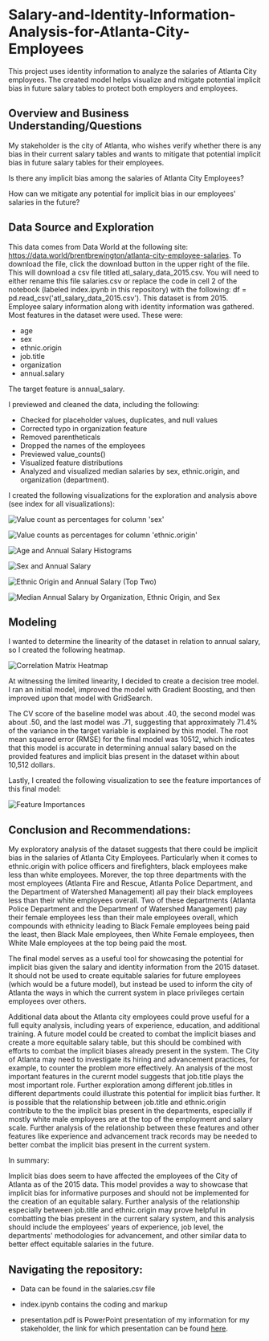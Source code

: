 # Salary-and-Identity-Information-Analysis-for-Atlanta-City-Employees
This project uses identity information to analyze the salaries of Atlanta City employees.  The created model helps visualize and mitigate potential implicit bias in future salary tables to protect both employers and employees.

## Overview and Business Understanding/Questions

My stakeholder is the city of Atlanta, who wishes verify whether there is any bias in their current salary tables and wants to mitigate that potential implicit bias in future salary tables for their employees.

Is there any implicit bias among the salaries of Atlanta City Employees?

How can we mitigate any potential for implicit bias in our employees' salaries in the future?

## Data Source and Exploration
This data comes from Data World at the following site: https://data.world/brentbrewington/atlanta-city-employee-salaries. To download the file, click the download button in the upper right of the file. This will download a csv file titled atl_salary_data_2015.csv. You will need to either rename this file salaries.csv or replace the code in cell 2 of the notebook (labeled index.ipynb in this repository) with the following: df = pd.read_csv('atl_salary_data_2015.csv').
This dataset is from 2015.
Employee salary information along with identity information was gathered.
Most features in the dataset were used. These were:

* age
* sex
* ethnic.origin
* job.title
* organization
* annual.salary

The target feature is annual_salary.


I previewed and cleaned the data, including the following:
* Checked for placeholder values, duplicates, and null values
* Corrected typo in organization feature
* Removed parentheticals
* Dropped the names of the employees
* Previewed value_counts()
* Visualized feature distributions
* Analyzed and visualized median salaries by sex, ethnic.origin, and organization (department). 

I created the following visualizations for the exploration and analysis above (see index for all visualizations):

![Value count as percentages for column 'sex'](https://github.com/clarkkon/Salary-and-Identity-Information-Analysis-for-Atlanta-City-Employees/assets/98120389/63320b22-96bb-4eb9-b039-9dd223611a4f)

![Value counts as percentages for column 'ethnic.origin'](https://github.com/clarkkon/Salary-and-Identity-Information-Analysis-for-Atlanta-City-Employees/assets/98120389/10b2e2a5-0967-479f-8ce2-6232208a465d)

![Age and Annual Salary Histograms](https://github.com/clarkkon/Salary-and-Identity-Information-Analysis-for-Atlanta-City-Employees/assets/98120389/c952b2a0-631f-4724-9263-914f65ee957d)

![Sex and Annual Salary](https://github.com/clarkkon/Salary-and-Identity-Information-Analysis-for-Atlanta-City-Employees/assets/98120389/ea0006c8-d585-4c4b-a10a-670ef7531885)

![Ethnic Origin and Annual Salary (Top Two)](https://github.com/clarkkon/Salary-and-Identity-Information-Analysis-for-Atlanta-City-Employees/assets/98120389/201a059c-b975-456c-95fe-aa37dd273691)

![Median Annual Salary by Organization, Ethnic Origin, and Sex](https://github.com/clarkkon/Salary-and-Identity-Information-Analysis-for-Atlanta-City-Employees/assets/98120389/1d794a01-3599-4b93-8cc1-bd7ba5ee50b6)

## Modeling
I wanted to determine the linearity of the dataset in relation to annual salary, so I created the following heatmap.

![Correlation Matrix Heatmap](https://github.com/clarkkon/Salary-and-Identity-Information-Analysis-for-Atlanta-City-Employees/assets/98120389/d8f621ec-9a20-43ef-b9b8-183aab7ebadd)

At witnessing the limited linearity, I decided to create a decision tree model.  I  ran an initial model, improved the model with Gradient Boosting, and then improved upon that model with GridSearch.

The CV score of the baseline model was about .40, the second model was about .50, and the last model was .71, suggesting that approximately 71.4% of the variance in the target variable is explained by this model.
The root mean squared error (RMSE) for the final model was 10512, which indicates that this model is accurate in determining annual salary based on the provided features and implicit bias present in the dataset within about 10,512 dollars.

Lastly, I created the following visualization to see the feature importances of this final model:

![Feature Importances](https://github.com/clarkkon/Salary-and-Identity-Information-Analysis-for-Atlanta-City-Employees/assets/98120389/8ce3f266-f6f7-462d-8792-825ab41f33e6)

## Conclusion and Recommendations:

My exploratory analysis of the dataset suggests that there could be implicit bias in the salaries of Atlanta City Employees. Particularly when it comes to ethnic.origin with police officers and firefighters, black employees make less than white employees.  Morever, the top three departments with the most employees (Atlanta Fire and Rescue, Atlanta Police Department, and the Department of Watershed Management) all pay their black employees less than their white employees overall.  Two of these departments (Atlanta Police Department and the Departmenf of Watershed Management) pay their female employees less than their male employees overall, which compounds with ethnicity leading to Black Female employees being paid the least, then Black Male employees, then White Female employees, then White Male employees at the top being paid the most. 

The final model serves as a useful tool for showcasing the potential for implicit bias given the salary and identity information from the 2015 dataset.  It should not be used to create equitable salaries for future employees (which would be a future model), but instead be used to inform the city of Atlanta the ways in which the current system in place privileges certain employees over others. 

Additional data about the Atlanta city employees could prove useful for a full equity analysis, including years of experience, education, and additional training.  A future model could be created to combat the implicit biases and create a more equitable salary table, but this should be combined with efforts to combat the implicit biases already present in the system.  The City of Atlanta may need to investigate its hiring and advancement practices, for example, to counter the problem more effectively. 
An analysis of the most important features in the curernt model suggests that job.title plays the most important role. Further exploration among different job.titles in different departments could illustrate this potential for implicit bias further. It is possible that the relationship between job.title and ethnic.origin contribute to the the implicit bias present in the departments, especially if mostly white male employees are at the top of the employment and salary scale. Further analysis of the relationship between these features and other features like experience and advancement track records may be needed to better combat the implicit bias present in the current system.

In summary: 

Implicit bias does seem to have affected the employees of the City of Atlanta as of the 2015 data. This model provides a way to showcase that implicit bias for informative purposes and should not be implemented for the creation of an equitable salary. Further analysis of the relationship especially between job.title and ethnic.origin may prove helpful in combatting the bias present in the current salary system, and this analysis should include the employees' years of experience, job level, the departments' methodologies for advancement, and other similar data to better effect equitable salaries in the future. 


## Navigating the repository:
* Data can be found in the salaries.csv file

* index.ipynb contains the coding and markup

* presentation.pdf is PowerPoint presentation of my information for my stakeholder, the link for which presentation can be found [here](https://docs.google.com/presentation/d/145CUS-sFABGBPzdnP9Fgd35gkQgx8ZTGBePJ7bENO3k/edit?usp=sharing).

